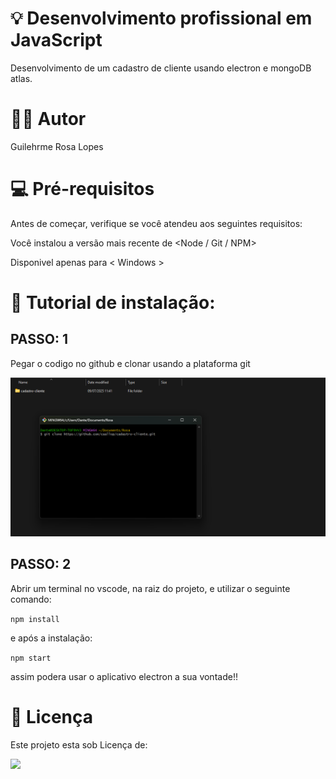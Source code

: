 

# 💡 Desenvolvimento profissional em JavaScript
Desenvolvimento de um cadastro de cliente usando electron e mongoDB atlas.

# 👨‍💻 Autor
Guilehrme Rosa Lopes

# 💻 Pré-requisitos
 Antes de começar, verifique se você atendeu aos seguintes requisitos:

Você instalou a versão mais recente de <Node / Git / NPM>

Disponivel apenas para < Windows >

# 🚀 Tutorial de instalação:
## PASSO: 1
Pegar o codigo no github e clonar usando a plataforma git

![](https://github.com/caallop/cadastro-cliente/blob/main/src/public/img/fotogit.png)

## PASSO: 2
Abrir um terminal no vscode, na raiz do projeto, e utilizar o seguinte comando: 

```npm install```


e após a instalação:

```npm start```

assim podera usar o aplicativo electron a sua vontade!!

 # 📝 Licença
Este projeto esta sob Licença de:

![](https://img.shields.io/github/license/caallop/cadastro-cliente)
